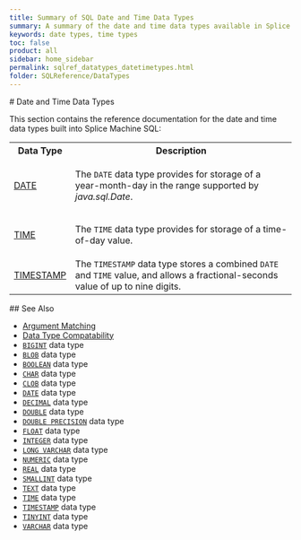 ```yaml
---
title: Summary of SQL Date and Time Data Types
summary: A summary of the date and time data types available in Splice Machine SQL.
keywords: date types, time types
toc: false
product: all
sidebar: home_sidebar
permalink: sqlref_datatypes_datetimetypes.html
folder: SQLReference/DataTypes
---
```

<section>
<div class="TopicContent" data-swiftype-index="true" markdown="1">
# Date and Time Data Types

This section contains the reference documentation for the date and time
data types built into Splice Machine SQL:

<table summary="Links to and descriptions of the available date and time data types">
                <col />
                <col />
                <tr>
                    <th>
                    Data Type                </th>
                    <th>
                    Description
                </th>
                </tr>
                <tr>
                    <td class="CodeFont"><a href="sqlref_builtinfcns_date.html">DATE</a>
                    </td>
                    <td>
                        <p>The <code>DATE</code> data type provides for storage of a year-month-day in the range supported by <em>java.sql.Date</em>. </p>
                    </td>
                </tr>
                <tr>
                    <td class="CodeFont"><a href="sqlref_builtinfcns_time.html">TIME</a>
                    </td>
                    <td>
                        <p>The <code>TIME</code> data type provides for storage of a time-of-day value.</p>
                    </td>
                </tr>
                <tr>
                    <td class="CodeFont"><a href="sqlref_builtinfcns_timestamp.html">TIMESTAMP</a>
                    </td>
                    <td>The <code>TIMESTAMP</code> data type stores a combined <code>DATE</code> and <code>TIME</code> value, and allows a fractional-seconds value of up to nine digits.</td>
                </tr>
            </table>
## See Also

* [Argument Matching](sqlref_sqlargmatching.html)
* [Data Type Compatability](sqlref_datatypes_compatability.html)
* [`BIGINT`](sqlref_builtinfcns_bigint.html) data type
* [`BLOB`](sqlref_datatypes_blob.html) data type
* [`BOOLEAN`](sqlref_datatypes_boolean.html) data type
* [`CHAR`](sqlref_builtinfcns_char.html) data type
* [`CLOB`](sqlref_datatypes_clob.html) data type
* [`DATE`](sqlref_builtinfcns_date.html) data type
* [`DECIMAL`](sqlref_datatypes_decimal.html) data type
* [`DOUBLE`](sqlref_builtinfcns_double.html) data type
* [`DOUBLE PRECISION`](sqlref_datatypes_doubleprecision.html) data type
* [`FLOAT`](sqlref_datatypes_float.html) data type
* [`INTEGER`](sqlref_builtinfcns_integer.html) data type
* [`LONG VARCHAR`](sqlref_datatypes_longvarchar.html) data type
* [`NUMERIC`](sqlref_datatypes_numeric.html) data type
* [`REAL`](sqlref_datatypes_real.html) data type
* [`SMALLINT`](sqlref_builtinfcns_smallint.html) data type
* [`TEXT`](sqlref_datatypes_text.html) data type
* [`TIME`](sqlref_builtinfcns_time.html) data type
* [`TIMESTAMP`](sqlref_builtinfcns_timestamp.html) data type
* [`TINYINT`](sqlref_builtinfcns_tinyint.html) data type
* [`VARCHAR`](sqlref_datatypes_varchar.html) data type

</div>
</section>
